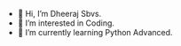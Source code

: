 - 👋 Hi, I’m Dheeraj Sbvs.
- 👀 I’m interested in Coding.
- 🌱 I’m currently learning Python Advanced.


<!---
Dheeraj219/Dheeraj219 is a ✨ special ✨ repository because its `README.md` (this file) appears on your GitHub profile.
You can click the Preview link to take a look at your changes.
--->
